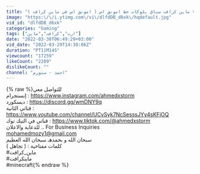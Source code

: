 ```yaml
---
title: "ماين كرافت سباق بلوكات حظ امونق اس ( امونق اس في ماين كرافت ) 😲😲"
image: "https:\/\/i.ytimg.com\/vi\/dlfdDB_d6xk\/hqdefault.jpg"
vid_id: "dlfdDB_d6xk"
categories: "Gaming"
tags: ["ارت","كرافت","ماين"]
date: "2022-03-30T06:49:29+03:00"
vid_date: "2022-03-29T14:30:06Z"
duration: "PT11M14S"
viewcount: "17259"
likeCount: "2209"
dislikeCount: ""
channel: "احمد - ستورم"
---
```

{% raw %}للتواصل معي <br />إنستجرام : <a rel="nofollow" target="blank" href="https://www.instagram.com/ahmedxstorm">https://www.instagram.com/ahmedxstorm</a><br />ديسكورد : <a rel="nofollow" target="blank" href="https://discord.gg/wmDNY9q">https://discord.gg/wmDNY9q</a><br />قناتي الثانية : <a rel="nofollow" target="blank" href="https://www.youtube.com/channel/UCvSyk7NcSesssJYy4sKFjOQ">https://www.youtube.com/channel/UCvSyk7NcSesssJYy4sKFjOQ</a><br />قناتي في التيك توك : <a rel="nofollow" target="blank" href="https://www.tiktok.com/@ahmedxstorm">https://www.tiktok.com/@ahmedxstorm</a><br />للدعاية والاعلان .. For Business Inquiries<br />mohamedmozy1@gmail.com<br />سبحان الله و بحمدهـ سبحان الله العظيم<br />كلمات مفتاحية : ( تجاهل )<br />#ماين_كرافت​​<br />#ماينكرافت​<br />#minecraft​{% endraw %}
